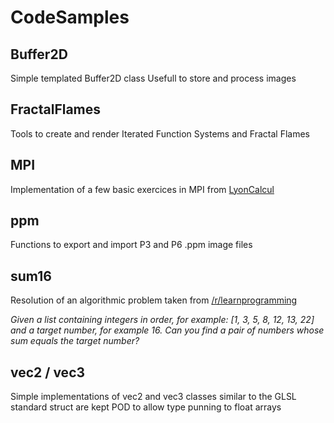 # CodeSamples

## Buffer2D
Simple templated Buffer2D class
Usefull to store and process images

## FractalFlames
Tools to create and render Iterated Function Systems and Fractal Flames

## MPI
Implementation of a few basic exercices in MPI from [LyonCalcul](http://lyoncalcul.univ-lyon1.fr/ed/2019/)

## ppm
Functions to export and import P3 and P6 .ppm image files

## sum16
Resolution of an algorithmic problem taken from [/r/learnprogramming](https://www.reddit.com/r/learnprogramming/comments/9vp1vv/an_interesting_problem_from_a_job_interview_at/)

_Given a list containing integers in order, for example: [1, 3, 5, 8, 12, 13, 22] and a target number, for example 16._
_Can you find a pair of numbers whose sum equals the target number?_

## vec2 / vec3
Simple implementations of vec2 and vec3 classes similar to the GLSL standard
struct are kept POD to allow type punning to float arrays


